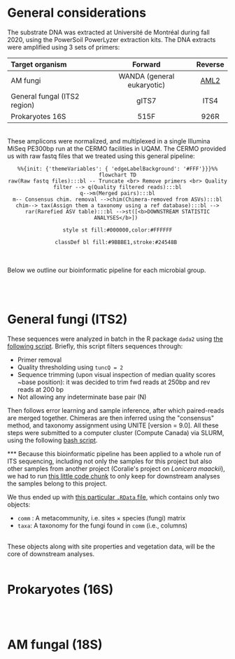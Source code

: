 # General considerations

The substrate DNA was extracted at Université de Montréal during fall 2020, using the PowerSoil PowerLyzer extraction kits. The DNA extracts were amplified using 3 sets of primers:

|Target organism|Forward|Reverse|
:-----------|:-----:|:-----:|
AM fungi|WANDA (general eukaryotic)|[AML2](https://doi.org/10.1111/j.1574-6941.2008.00531.x)
General fungal (ITS2 region)|gITS7|ITS4
Prokaryotes 16S|515F|926R

<br>
These amplicons were normalized, and multiplexed in a single Illumina MiSeq PE300bp run at the CERMO facilities in UQAM. The CERMO provided us with raw fastq files that we treated using this general pipeline:

<center>

```mermaid
%%{init: {'themeVariables': { 'edgeLabelBackground': '#FFF'}}}%%
flowchart TD
raw(Raw fastq files):::bl -- Truncate <br> Remove primers <br> Quality filter --> q(Quality filtered reads):::bl
q-->m(Merged pairs):::bl
m-- Consensus chim. removal -->chim(Chimera-removed from ASVs):::bl
chim--> tax(Assign them a taxonomy using a ref database):::bl --> rar(Rarefied ASV table):::bl -->st([<b>DOWNSTREAM STATISTIC ANALYSES</b>]) 

style st fill:#000000,color:#FFFFFF

classDef bl fill:#9BBBE1,stroke:#24548B 

```
</center>

<bR><br> Below we outline our bioinformatic pipeline for each microbial group.

<br><br>

# General fungi (ITS2)
These sequences were analyzed in batch in the R package ``dada2`` using [the following script](./Script_ITS.R). Briefly, this script filters sequences through:

- Primer removal
- Quality thresholding using ``tuncQ = 2``
- Sequence trimming (upon visual inspection of median quality scores ~base position): it was decided to trim fwd reads at 250bp and rev reads at 200 bp
- Not allowing any indeterminate base pair (N)

Then follows error learning and sample inference, after which paired-reads are merged together. Chimeras are then inferred using the "consensus" method, and taxonomy assignment using UNITE [version = 9.0]. All these steps were submitted to a computer cluster (Compute Canada) via SLURM, using the following [bash script](./Rjob.sh).

*** Because this bioinformatic pipeline has been applied to a whole run of ITS sequencing, including not only the samples for this project but also other samples from another project (Coralie's project on *Lonicera maackii*), we had to run [this little code chunk](./Filtering%20Amy's%20samples%20only.R) to only keep for downstream analyses the samples belong to this project.

We thus ended up with [this particular ``.RData`` file](./Amy_ITS.RData), which contains only two objects:

- ``comm`` : A metacommunity, i.e. sites $\times$ species (fungi) matrix
- ``taxa``: A taxonomy for the fungi found in ``comm`` (i.e., columns)

<br> These objects along with site properties and vegetation data, will be the core of downstream analyses. 
<br><br>

# Prokaryotes (16S)

<br><br>

# AM fungal (18S)